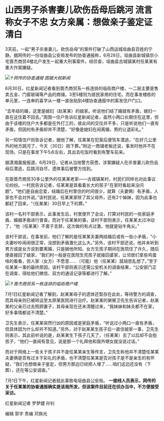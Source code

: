 

# 山西男子杀害妻儿砍伤岳母后跳河 流言称女子不忠 女方亲属：想做亲子鉴定证清白

3天前，一起“男子杀害妻儿、砍伤岳母”的案件打破了山西运城垣曲县百姓的宁静。据网传的一份垣曲县公安局发布的协查通报称，6月28日，垣曲县新城镇京小宅晋杰商贸4楼北户发生一起重大刑事案件。经侦查，垣曲县古城镇某村任某某有重大作案嫌疑。

![](https://inews.gtimg.com/om_bt/OUEYYlxekO_NEXFV5aHNui-iu7WStL9o6D8aiQxiHO2f4AA/1000)_↑网传的协查通报 图据大皖新闻_

6月30日，红星新闻记者看到晋杰商贸系一栋连排的临街商户楼，一二层主要是售卖五金、门窗玻璃等产品的商铺，3至5楼则为居民家用的住宅。而在事发楼栋的单元里，一连串的喜字从一楼一直张贴到4楼协查通报中的案发住户门口。

“去年结的婚，这里是媳妇（赵某某）的娘家。听说他们结了婚就有矛盾，媳妇一直在这住着不回去。”周围一住户告诉红星新闻记者，虽然小两口长期住在这里，但由于该楼的住户大多都是在外打工的，彼此间的交往并不多，只是听说他们一直有矛盾，但因何有矛盾却并不清楚，“好像是媳妇在闹离婚，男的让退彩礼。”

另一知情住户则告诉记者，据他了解，任某某在犯案后便驾车潜逃，“在好几公里外的地方跳河了，今天（30日）刚下葬。”附近一商铺老板还说，事发时他并不在现场，只是在事发下午5点左右，其出去吃饭时看到有警车前来。

据潇湘晨报报道，6月29日，记者从当地警方获悉，涉案嫌疑人在杀害妻儿砍伤岳母后潜逃，后跳河自尽，遗体事后被警方找到。

在距晋杰商贸30多公里外的任某某老家——古城镇某村，村民们同样也对此事议论纷纷。一村民告诉记者，任某某是其看着长大的孩子“在家时看起来没问题”。“他们是自由恋爱，结婚后在村里住的时间很少，就算（夫妻俩）有矛盾，人家也不会对外说。”该村民说，任某某家除了其父母外，还有2个姊妹，因为此事也都赶了回来，“（任某某）30日早上下的葬。”

该村一名村干部表示，此事发生后，村里便开了会议，打算对村民的一些家庭矛盾、婚姻矛盾进行普查。而对于任某某的事，该村干部则表示，任某某太过冲动了，“他（任某某）不善于言辞，这次做的有点过激，他就是钻牛角尖。”

该村干部说，在事发前，他们了解的是任某某夫妻两结婚后或有一些小矛盾，“小夫妻吵吵闹闹很正常，没想到矛盾激化这么大。”另外，该村干部还说，他并未听到男方或是女方说到要离婚，只是据他所知，女方生孩子期间在医院住了许久，随后便直接回了娘家，“我们村一般是在医院生完孩子就接回婆家，让邻居们拿些鸡蛋啥的看看，但人家（女方）不愿意……（可能）他（任某某）就胡思乱想了。”至于任某某一事的最终原因，该村干部则表示还需公安机关的调查结果，“公安部门正在调查，得给他们微信、双方的通话记录等都进行了解。”

![](https://inews.gtimg.com/om_bt/ONbHW6pFG78k5dx_5Bm-RSvOBChQNpFNYsdB9PU4Go1tYAA/1000)_↑晋杰商贸系一栋连排的临街商户楼_

7月1日红星新闻记者了解到，赵某某母子的遗体还暂存在此处，等待警方的调查，而其母亲则已被转运至太原某医院进行治疗。赵某某的舅舅卫先生告诉记者，赵某某的父亲已过去照顾妻子，其母亲现在还未清醒过来，“我妹妹和妹夫都不在家，好多事情都说不清楚。”

卫先生表示，任某某突然行凶的原因或是家庭矛盾，“听说过小两口一直有矛盾，但具体因为什么却并不知道。”另外，对于赵某某生孩子后一直住娘家一事，卫先生则表示，其此前听说的是，赵某某生下孩子几天了，（任某某）去了以后却不会抱孩子，“他们一直闹有意见，说是那一个礼拜他和我外甥女就没说过话。”

而对于网络上一些关于孩子并不是任某某亲生等传言，卫先生称他并不清楚任某某夫妻俩是否有过关于彩礼的矛盾，也不清楚任某某是否对孩子是不是亲生的有怀疑，“我们也想做亲子鉴定，但男方那边已经把人埋了……咱们这边还没有（下葬），还在等公安调查。”

7月1日下午，红星新闻记者就此事致电垣曲县公安局。
**一接线人员表示，网传的关于任某某的协查通报确实是该局所发，但该案件目前还在侦办当中，不方便接受采访。**

红星新闻记者 罗梦婕 孙钊

编辑 郭宇 责编 邓旆光

